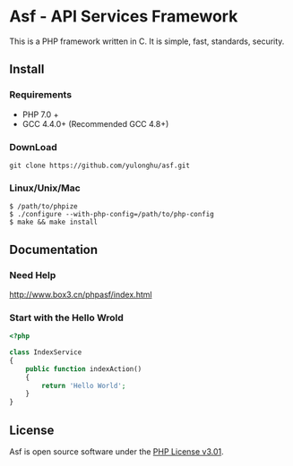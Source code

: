 # Asf - API Services Framework  

This is a PHP framework written in C. It is simple, fast, standards, security.

## Install

### Requirements
- PHP 7.0 +
- GCC 4.4.0+ (Recommended GCC 4.8+)

### DownLoad

```
git clone https://github.com/yulonghu/asf.git
```

### Linux/Unix/Mac

```
$ /path/to/phpize
$ ./configure --with-php-config=/path/to/php-config
$ make && make install
```
## Documentation

### Need Help
http://www.box3.cn/phpasf/index.html

### Start with the Hello Wrold

```php
<?php

class IndexService
{
    public function indexAction()
    {
        return 'Hello World';
    }
}
```

## License

Asf is open source software under the [PHP License v3.01](http://www.php.net/license/3_01.txt). 

